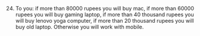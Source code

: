24. To you: if more than 80000 rupees you will buy mac, if more than 60000 rupees you will buy gaming laptop, if more than 40 thousand rupees you will buy lenovo yoga computer, if more than 20 thousand rupees you will buy old laptop. Otherwise you will work with mobile.